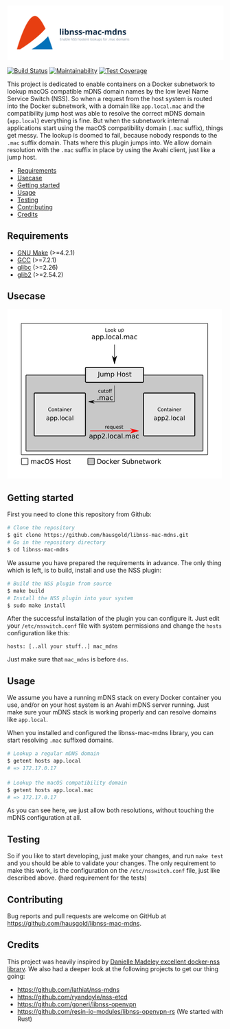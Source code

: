 ![libnss-mac-mdns](doc/assets/project.svg)

[![Build Status](https://travis-ci.com/hausgold/libnss-mac-mdns.svg?branch=master)](https://travis-ci.com/hausgold/libnss-mac-mdns)
[![Maintainability](https://api.codeclimate.com/v1/badges/afea5af153fd7a23bb31/maintainability)](https://codeclimate.com/repos/5cac8d906969c3778e00948f/maintainability)
[![Test Coverage](https://api.codeclimate.com/v1/badges/afea5af153fd7a23bb31/test_coverage)](https://codeclimate.com/repos/5cac8d906969c3778e00948f/test_coverage)

This project is dedicated to enable containers on a Docker subnetwork to lookup
macOS compatible mDNS domain names by the low level Name Service Switch (NSS).
So when a request from the host system is routed into the Docker subnetwork,
with a domain like `app.local.mac` and the compatibility jump host was able to
resolve the correct mDNS domain (`app.local`) everything is fine. But when the
subnetwork internal applications start using the macOS compatibility domain
(`.mac` suffix), things get messy. The lookup is doomed to fail, because nobody
responds to the `.mac` suffix domain. Thats where this plugin jumps into. We
allow domain resolution with the `.mac` suffix in place by using the Avahi
client, just like a jump host.

- [Requirements](#requirements)
- [Usecase](#usecase)
- [Getting started](#getting-started)
- [Usage](#usage)
- [Testing](#testing)
- [Contributing](#contributing)
- [Credits](#credits)

## Requirements

* [GNU Make](https://www.gnu.org/software/make/) (>=4.2.1)
* [GCC](http://gcc.gnu.org/) (>=7.2.1)
* [glibc](http://www.gnu.org/software/libc) (>=2.26)
* [glib2](https://wiki.gnome.org/Projects/GLib) (>=2.54.2)

## Usecase

![libnss-mac-mdns](doc/assets/usecase.png)

## Getting started

First you need to clone this repository from Github:

```bash
# Clone the repository
$ git clone https://github.com/hausgold/libnss-mac-mdns.git
# Go in the repository directory
$ cd libnss-mac-mdns
```

We assume you have prepared the requirements in advance. The only thing
which is left, is to build, install and use the NSS plugin:

```bash
# Build the NSS plugin from source
$ make build
# Install the NSS plugin into your system
$ sudo make install
```

After the successful installation of the plugin you can configure it. Just edit
your `/etc/nsswitch.conf` file with system permissions and change the `hosts`
configuration like this:

```
hosts: [..all your stuff..] mac_mdns
```

Just make sure that `mac_mdns` is before `dns`.

## Usage

We assume you have a running mDNS stack on every Docker container you use,
and/or on your host system is an Avahi mDNS server running.  Just make sure
your mDNS stack is working properly and can resolve domains like `app.local`.

When you installed and configured the libnss-mac-mdns library, you can start
resolving `.mac` suffixed domains.

```bash
# Lookup a regular mDNS domain
$ getent hosts app.local
# => 172.17.0.17

# Lookup the macOS compatibility domain
$ getent hosts app.local.mac
# => 172.17.0.17
```

As you can see here, we just allow both resolutions, without touching the mDNS
configuration at all.

## Testing

So if you like to start developing, just make your changes, and run `make test`
and you should be able to validate your changes.  The only requirement to make
this work, is the configuration on the `/etc/nsswitch.conf` file, just like
described above. (hard requirement for the tests)

## Contributing

Bug reports and pull requests are welcome on GitHub at
https://github.com/hausgold/libnss-mac-mdns.

## Credits

This project was heavily inspired by [Danielle Madeley excellent docker-nss
library](https://github.com/danni/docker-nss).  We also had a deeper look at
the following projects to get our thing going:

* https://github.com/lathiat/nss-mdns
* https://github.com/ryandoyle/nss-etcd
* https://github.com/goneri/libnss-openvpn
* https://github.com/resin-io-modules/libnss-openvpn-rs (We started with Rust)
